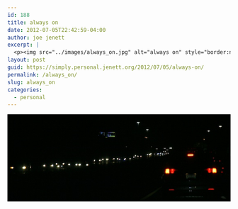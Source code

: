 ```yaml
---
id: 188
title: always on
date: 2012-07-05T22:42:59-04:00
author: joe jenett
excerpt: |
  <p><img src="../images/always_on.jpg" alt="always on" style="border:none;" /></p>
layout: post
guid: https://simply.personal.jenett.org/2012/07/05/always-on/
permalink: /always_on/
slug: always_on
categories:
  - personal
---
```

<img src="../images/always_on.jpg" alt="always on" style="border:none;" />